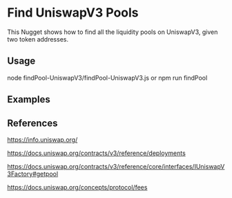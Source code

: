 # Find UniswapV3 Pools
This Nugget shows how to find all the liquidity pools on UniswapV3, given two token addresses.

## Usage
node findPool-UniswapV3/findPool-UniswapV3.js
or
npm run findPool

## Examples

## References
https://info.uniswap.org/

https://docs.uniswap.org/contracts/v3/reference/deployments

https://docs.uniswap.org/contracts/v3/reference/core/interfaces/IUniswapV3Factory#getpool

https://docs.uniswap.org/concepts/protocol/fees




